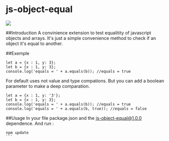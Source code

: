 # js-object-equal

![](https://img.shields.io/badge/npm-1.0.0-green.svg)

##Introduction
A convinience extension to test equalitity of javascript objects and arrays.
It's just a simple convenience method to check if an object it's equal to another.

##Exemple
```
let a = {x : 1, y: 3};
let b = {x : 1, y: 3};
console.log('equals = ' + a.equals(b)); //equals = true
```
For default uses not value and type compations. But you can add a boolean parameter to make a deep comparation.
```
let a = {x : 1, y: '3'};
let b = {x : 1, y: 3};
console.log('equals = ' + a.equals(b)); //equals = true
console.log('equals = ' + a.equals(b, true)); //equals = false

```

##Usage 
In your file package.json and the js-object-equal@1.0.0 dependence. And run :
 
````
npm update
```
